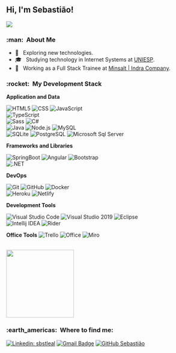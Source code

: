 
<h2>Hi, I'm Sebastião! </h2>

![](https://komarev.com/ghpvc/?username=sbstleal&color=006bed)

<h3> :man: &nbsp;About Me </h3>

- 🤔 &nbsp; Exploring new technologies.
- 🎓 &nbsp; Studying technology in Internet Systems at <a href="https://www.iesp.edu.br/">UNIESP</a>.
- 💼 &nbsp; Working as a Full Stack Trainee at <a href="https://www.indracompany.com/pt-br/minsait/">Minsalt | Indra Company</a>.

<h3> :rocket: &nbsp;My Development Stack </h3>

**Application and Data**

  ![HTML5](https://img.shields.io/badge/-HTML5-333333?style=flat&logo=HTML5)
  ![CSS](https://img.shields.io/badge/-CSS-333333?style=flat&logo=CSS3&logoColor=1572B6)
  ![JavaScript](https://img.shields.io/badge/-JavaScript-333333?style=flat&logo=javascript)
  <br/>
  ![TypeScript](https://img.shields.io/badge/-TypeScript-333333?style=flat&logo=typescript)  
  ![Sass](https://img.shields.io/badge/Sass-333333?style=flat&logo=sass&logoColor=sass)
  ![C#](https://img.shields.io/badge/C%23-333333?style=flat&logo=c-sharp&logoColor=C%23)
  <br/>
  ![Java](https://img.shields.io/badge/Java-333333?style=flat&logo=java&logoColor=Java)
  ![Node.js](https://img.shields.io/badge/-Node.js-333333?style=flat&logo=node.js)
  ![MySQL](https://img.shields.io/badge/-MySQL-333333?style=flat&logo=mysql)
  <br/>
  ![SQLite](https://img.shields.io/badge/SQLite-333333?style=flat&logo=sqlite&logoColor=SQLite)
  ![PostgreSQL](https://img.shields.io/badge/PostgreSQL-333333?style=flat&logo=postgresql&logoColor=PostgreSQL)
  ![Microsoft Sql Server](https://img.shields.io/badge/Microsoft_SQL_Server-333333?style=flat&logo=microsoft-sql-server&logoColor=sqlserver)
  
**Frameworks and Libraries**

  ![SpringBoot](https://img.shields.io/badge/-SpringBoot-333333?style=flat&logo=SpringBoot)
  ![Angular](https://img.shields.io/badge/Angular-333333?style=flat&logo=angular&logoColor=Angular)
  ![Bootstrap](https://img.shields.io/badge/Bootstrap-333333?style=flat&logo=bootstrap&logoColor=Bootstrap)
  <br/>
  ![.NET](https://img.shields.io/badge/.NET-333333?style=flat&logo=.net&logoColor=.NET)


  
**DevOps**

  ![Git](https://img.shields.io/badge/-Git-333333?style=flat&logo=git)
  ![GitHub](https://img.shields.io/badge/-GitHub-333333?style=flat&logo=github)
  ![Docker](https://img.shields.io/badge/-Docker-333333?style=flat&logo=docker)
  <br/>
  ![Heroku](https://img.shields.io/badge/Heroku-333333?style=flat&logo=heroku&logoColor=Heroku)
  ![Netlify](https://img.shields.io/badge/Netlify-333333?style=flat&logo=heroku&logoColor=Netlify)

**Development Tools**

  ![Visual Studio Code](https://img.shields.io/badge/-Visual%20Studio%20Code-333333?style=flat&logo=visual-studio-code&logoColor=007ACC)
  ![Visual Studio 2019](https://img.shields.io/badge/-Visual%20Studio-333333?style=flat&logo=visual-studio&logoColor=6959CD)
  ![Eclipse](https://img.shields.io/badge/-Eclipse-333333?style=flat&logo=Eclipse&logoColor=white)
  <br/>
  ![Intellij IDEA](https://img.shields.io/badge/IntelliJ_IDEA-333333?style=flat&logo=intellij-idea&logoColor=IntelliJ_IDEA)
  ![Rider](https://img.shields.io/badge/Rider-333333?style=flat&logo=Rider&logoColor=Rider)

**Office Tools**
![Trello](https://img.shields.io/badge/-Trello-333333?style=flat&logo=trello&logoColor=007ACC)
![Office](https://img.shields.io/badge/Microsoft_Office-333333?style=flat&logo=microsoft-office&logoColor=Microsoft_Office)
![Miro](https://img.shields.io/badge/Miro-333333?style=flat&logo=Miro&logoColor=Miro)

<br/>

<a href="https://github.com/sbstleal">
  <img height="180em" src="https://github-readme-stats.vercel.app/api?username=sbstleal&theme=dracula&show_icons=true" />
</a>

<br/>

<h3> :earth_americas: &nbsp;Where to find me: </h3> 

[![Linkedin: sbstleal](https://img.shields.io/badge/-sbstleal-blue?style=flat-square&logo=Linkedin&logoColor=white&link=https://www.linkedin.com/in/sbstleal/)](https://www.linkedin.com/in/sbstleal/)
[![Gmail Badge](https://img.shields.io/badge/-sebastiaodeoleal@gmail.com-006bed?style=flat-square&logo=Gmail&logoColor=white&link=mailto:sebastiaodeoleal@gmail.com)](mailto:sebastiaodeoleal@gmail.com)
[![GitHub Sebastião]( https://img.shields.io/github/followers/sbstleal?label=follow&style=social)](https://github.com/sbstleal)
